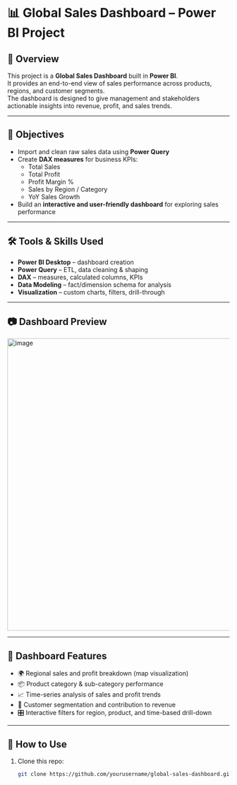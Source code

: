 # 📊 Global Sales Dashboard – Power BI Project  

## 📌 Overview  
This project is a **Global Sales Dashboard** built in **Power BI**.  
It provides an end-to-end view of sales performance across products, regions, and customer segments.  
The dashboard is designed to give management and stakeholders actionable insights into revenue, profit, and sales trends.  

---

## 🎯 Objectives  
- Import and clean raw sales data using **Power Query**  
- Create **DAX measures** for business KPIs:  
  - Total Sales  
  - Total Profit  
  - Profit Margin %  
  - Sales by Region / Category  
  - YoY Sales Growth  
- Build an **interactive and user-friendly dashboard** for exploring sales performance  

---

## 🛠️ Tools & Skills Used  
- **Power BI Desktop** – dashboard creation  
- **Power Query** – ETL, data cleaning & shaping  
- **DAX** – measures, calculated columns, KPIs  
- **Data Modeling** – fact/dimension schema for analysis  
- **Visualization** – custom charts, filters, drill-through  

---

## 📷 Dashboard Preview  
<img width="1265" height="662" alt="image" src="https://github.com/user-attachments/assets/ba7cf5e4-33c0-48a2-8ad7-2e675096f0b5" />
 

---

## 📑 Dashboard Features  
- 🌍 Regional sales and profit breakdown (map visualization)  
- 📦 Product category & sub-category performance  
- 📈 Time-series analysis of sales and profit trends  
- 👥 Customer segmentation and contribution to revenue  
- 🎛 Interactive filters for region, product, and time-based drill-down  

---

## 🚀 How to Use  
1. Clone this repo:  
   ```bash
   git clone https://github.com/yourusername/global-sales-dashboard.git
